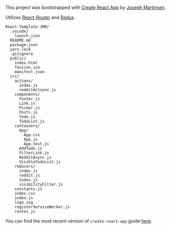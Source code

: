 This project was bootstrapped with [Create React App](https://github.com/facebookincubator/create-react-app) by [Joseph Martinsen](https://github.com/JosephMart).

Utilizes [React-Router](https://github.com/ReactTraining/react-router) and [Redux](https://redux.js.org/).

```
React-Template-JMM/
  .vscode/
    launch.json
  README.md
  package.json
  yarn.lock
  .gitignore
  public/
    index.html
    favicon.ico
    manifest.json
  src/
    actions/
      index.js
      redditActions.js
    components/
      Footer.js
      Link.js
      Picker.js
      Posts.js
      Todo.js
      TodoList.js
    containers/
      App/
        App.css
        App.js
        App.test.js
      AddTodo.js
      FilterLink.js
      RedditAsync.js
      VisibleTodoList.js
    reducers/
      index.js
      reddit.js
      todos.js
      visibilityFilter.js
    constants.js
    index.css
    index.js
    logo.svg
    registerServiceWorker.js
    routes.js
```

You can find the most recent version of `create-react-app` guide [here](https://github.com/facebookincubator/create-react-app/blob/master/packages/react-scripts/template/README.md).
